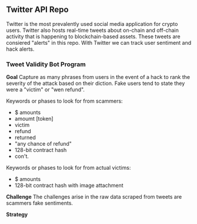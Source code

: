 ## Twitter API Repo

Twitter is the most prevalently used social media application for crypto users. Twitter also hosts real-time tweets about on-chain and off-chain activity that is happening to blockchain-based assets. These tweets are consiered "alerts" in this repo. With Twitter we can track user sentiment and hack alerts.


### Tweet Validity Bot Program 
**Goal**
Capture as many phrases from users in the event of a hack to rank the severity of the attack based on their diction. Fake users tend to state they were a "victim" or "wen refund". 

Keywords or phases to look for from scammers:
- $ amounts
-  amoumt [token]
- victim
- refund
- returned
- "any chance of refund"
- 128-bit contract hash
- con't.

Keywords or phases to look for from actual victims:
- $ amounts
- 128-bit contract hash with image attachment


**Challenge**
The challenges arise in the raw data scraped from tweets are scammers fake sentiments. 

**Strategy**

